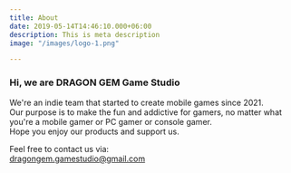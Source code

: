 ```yaml
---
title: About
date: 2019-05-14T14:46:10.000+06:00
description: This is meta description
image: "/images/logo-1.png"

---
```

### Hi, we are **DRAGON GEM Game Studio**

We're an indie team that started to create mobile games since 2021.  
Our purpose is to make the fun and addictive for gamers, no matter what you're a mobile gamer or PC gamer or console gamer.  
Hope you enjoy our products and support us.

Feel free to contact us via:  
dragongem.gamestudio@gmail.com